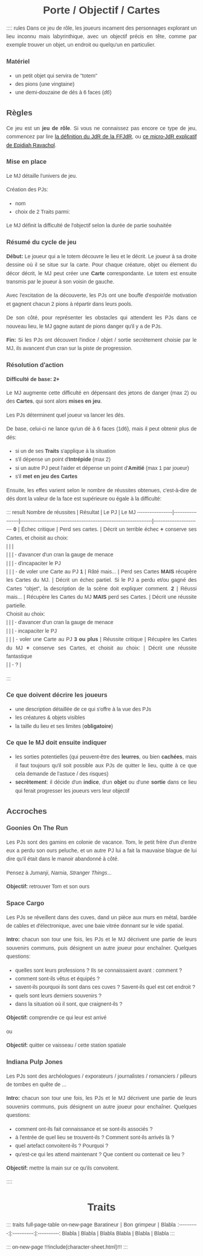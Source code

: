 <!--Tasks:
- finir de rédiger la FP (entre autres, définir des noms de pool uniques) & la table de résolution & l'étape de mise en place
- à quoi sert la gauge de menace ?
- comment les PJs récupèrent des points de pool ?
- comment gérer PJs incapacités ? séparés ?
- reprendre le principe de la Piste de PsiRun
- ajouter schémas table de jeu + système de jets de dés + cycle de jeu
- maqueter:
  * piste de progression vers objectif, avec piste de menace en parallèle, 2x fois + lente
  * grille de cartes vides
  * fiche de rappel de cycle de jeu
  * fiche d'aventure: accroche + liste de lieux, avec chaque fois les cartes défaussés dedans
  * choisir des polices plus attirantes
- génération de monstre aléatoire ?
  * 1d6 => type de monstre
  * 1d6 => son objectif
  * 1d6 => sa manière de s'opposer aux PJs
- review sur r/RPGdesign (note: un post propose un template pour cela)
*Inspis:* Psi*Run
ToRead: https://www.reddit.com/r/RPGdesign/comments/45jyu0/meta_rpg_design_resources_megalist/

https://www.deviantart.com/peterkmiecik/art/Creepy-sewers-672154242

Resources:
- `border.png` : [from openclipart](https://openclipart.org/detail/76285/geometricborder) - [CC0](https://creativecommons.org/publicdomain/zero/1.0/)
-->

# Porte / Objectif / Cartes

:::: rules
Dans ce jeu de rôle, les joueurs incarnent des personnages explorant un lieu inconnu mais labyrinthique,
avec un objectif précis en tête, comme par exemple trouver un objet, un endroit ou quelqu'un en particulier.

### Matériel
- un petit objet qui servira de "totem"
- des pions (une vingtaine)
- une demi-douzaine de dés à 6 faces (_d6_)


## Règles
Ce jeu est un **jeu de rôle**.
Si vous ne connaissez pas encore ce type de jeu, commencez par lire [la définition du JdR de la FFJdR](http://www.ffjdr.org/ce-devez-savoir-jeu-role/definitions-du-jeu-role/),
ou [ce micro-JdR explicatif de Epidiah Ravachol](https://dig1000holes.files.wordpress.com/2013/04/qequjdr.pdf).

### Mise en place
Le MJ détaille l'univers de jeu.

Création des PJs:
- nom
- choix de 2 Traits parmi:

Le MJ définit la difficulté de l'objectif selon la durée de partie souhaitée

### Résumé du cycle de jeu
**Début:** Le joueur qui a le totem découvre le lieu et le décrit. Le joueur à sa droite dessine où il se situe sur la carte.
Pour chaque créature, objet ou élement du décor décrit, le MJ peut créer une **Carte** correspondante.
Le totem est ensuite transmis par le joueur à son voisin de gauche.

Avec l'excitation de la découverte, les PJs ont une bouffe d'espoir/de motivation et gagnent chacun 2 pions à répartir dans leurs pools.

De son côté, pour représenter les obstacles qui attendent les PJs dans ce nouveau lieu,
le MJ gagne autant de pions danger qu'il y a de PJs.

**Fin:** Si les PJs ont découvert l'indice / objet / sortie secrètement choisie par le MJ,
ils avancent d'un cran sur la piste de progression.

### Résolution d'action
**Difficulté de base: 2+**

Le MJ augmente cette difficulté en dépensant des jetons de danger (max 2)
ou des **Cartes**, qui sont alors **mises en jeu**.

Les PJs déterminent quel joueur va lancer les dés.

De base, celui-ci ne lance qu'un dé à 6 faces (1d6),
mais il peut obtenir plus de dés:
- si un de ses **Traits** s'applique à la situation
- s'il dépense un point d'**Intrépide** (max 2)
- si un autre PJ peut l'aider et dépense un point d'**Amitié** (max 1 par joueur)
- s'il **met en jeu des Cartes**

Ensuite, les effes varient selon le nombre de réussites obtenues,
c'est-à-dire de dés dont la valeur de la face est supérieure ou égale à la difficulté:

::: result
Nombre de réussites |      Résultat      |            Le PJ                                                          |          Le MJ
--------------------|--------------------|---------------------------------------------------------------------------|---------------------------
**0**               | Échec critique     |       Perd ses cartes.                                                    | Décrit un terrible échec **+** conserve ses Cartes, et choisit au choix:\
                    |                    |                                                                           | \
                    |                    |                                                                           | - d'avancer d'un cran la gauge de menace\
                    |                    |                                                                           | - d'incapaciter le PJ\
                    |                    |                                                                           | - de voler une Carte au PJ
**1**               | Râté mais...       | Perd ses Cartes **MAIS** récupère les Cartes du MJ.                       | Décrit un échec partiel. Si le PJ a perdu et/ou gagné des Cartes "objet", la description de la scène doit expliquer comment.
**2**               | Réussi mais...     | Récupère les Cartes du MJ **MAIS** perd ses Cartes.                       | Décrit une réussite partielle.<br>Choisit au choix:\
                    |                    |                                                                           | - d'avancer d'un cran la gauge de menace\
                    |                    |                                                                           | - incapaciter le PJ\
                    |                    |                                                                           | - voler une Carte au PJ
**3 ou plus**       | Réussite critique  | Récupère les Cartes du MJ **+** conserve ses Cartes, et choisit au choix: | Décrit une réussite fantastique\
                    |                    | - ?                                                                       | 

:::

### Ce que doivent décrire les joueurs

- une description détaillée de ce qui s'offre à la vue des PJs
- les créatures & objets visibles
- la taille du lieu et ses limites (**obligatoire**)

### Ce que le MJ doit ensuite indiquer

- les sorties potentielles (qui peuvent-être des **leurres**, ou bien **cachées**,
mais il faut toujours qu'il soit possible aux PJs de quitter le lieu,
quitte à ce que cela demande de l'astuce / des risques)
- **secrètement**: il décide d'un **indice**, d'un **objet** ou d'une **sortie** dans ce lieu qui ferait progresser les joueurs vers leur objectif

## Accroches

### Goonies On The Run
Les PJs sont des gamins en colonie de vacance.
Tom, le petit frère d'un d'entre eux a perdu son ours peluche,
et un autre PJ lui a fait la mauvaise blague de lui dire qu'il était dans le manoir abandonné à côté.

Pensez à _Jumanji_, _Narnia_, _Stranger Things_...

**Objectif:** retrouver Tom et son ours

### Space Cargo
Les PJs se réveillent dans des cuves, dand un pièce aux murs en métal,
bardée de cables et d'électronique, avec une baie vitrée donnant sur le vide spatial.

**Intro:** chacun son tour une fois, les PJs et le MJ décrivent une partie de leurs souvenirs communs,
puis désignent un autre joueur pour enchaîner.
Quelques questions:
- quelles sont leurs professions ? Ils se connaissaient avant : comment ?
- comment sont-ils vêtus et équipés ?
- savent-ils pourquoi ils sont dans ces cuves ? Savent-ils quel est cet endroit ?
- quels sont leurs derniers souvenirs ?
- dans la situation où il sont, que craignent-ils ?

**Objectif:** comprendre ce qui leur est arrivé

ou

**Objectif:** quitter ce vaisseau / cette station spatiale

### Indiana Pulp Jones
Les PJs sont des archéologues / exporateurs / journalistes / romanciers / pilleurs de tombes
en quête de ...

**Intro:** chacun son tour une fois, les PJs et le MJ décrivent une partie de leurs souvenirs communs,
puis désignent un autre joueur pour enchaîner.
Quelques questions:
- comment ont-ils fait connaissance et se sont-ils associés ?
- à l'entrée de quel lieu se trouvent-ils ? Comment sont-ils arrivés là ?
- quel artefact convoitent-ils ? Pourquoi ?
- qu'est-ce qui les attend maintenant ? Que contient ou contenait ce lieu ?

**Objectif:** mettre la main sur ce qu'ils convoitent.

::::

# Traits
::: traits full-page-table on-new-page
Baratineur   | Bon grimpeur | Blabla
:-----------:|:------------:|:------------:
Blabla       | Blabla       | Blabla
Blabla       | Blabla       | Blabla
:::

::: on-new-page
!!!include(character-sheet.html)!!!
:::

<style type="text/css">
body { line-height: 1.6; font-family: sans-serif; color: #444; padding:0 10px; text-align:justify; }
h1, h2, h3 { line-height: 1.2; }
h1 { text-align: center; }
blockquote { font-style: italic; border-left: 2px solid #eee; padding-left: 18px; }
img { display: block; margin: 0 auto; max-width: 100%; break-inside: avoid; }
table { border-spacing: 0; border-collapse: collapse; page-break-inside: avoid; }
td { padding: 5px; border-top: 1px solid #ddd; text-align: left; }
@media print { .on-new-page { page-break-before: always; } }

.rules { max-width: 650px; margin: 40px auto; }

.result table th:nth-child(1), .result table td:nth-child(1) { width: 4rem; }
.result table th:nth-child(2), .result table td:nth-child(2) { width: 4rem; }
.result tbody > tr:nth-of-type(odd) { background-color: #f9f9f9; }

.full-page-table table { width: 100%; border-style: hidden; }
.full-page-table th, .full-page-table td { border: 1px solid #ddd; }

.traits { font-size: 3rem; }
.traits tr { height: 20vw; }
.traits th, .traits td { width: 33%; font-weight: normal; }
.traits th::before, .traits td::before { content: 'Trait :\A'; white-space: pre; font-size: 1.5rem; font-style: italic; }
</style>

